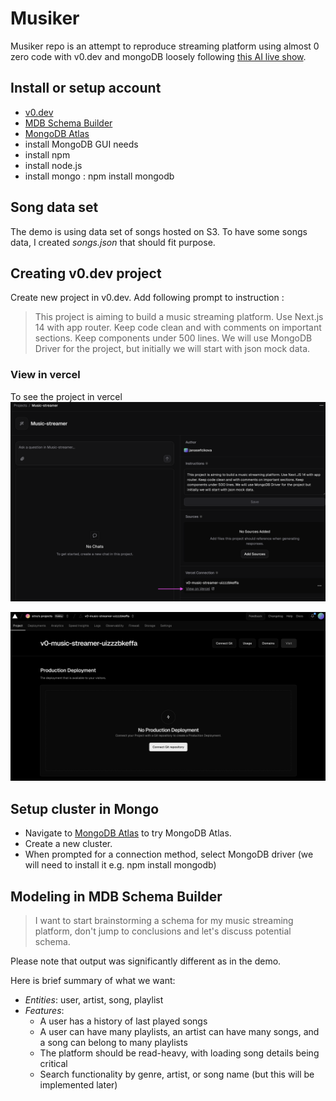 # Musiker
Musiker repo is an attempt to reproduce streaming platform using almost 0 zero code with v0.dev and mongoDB loosely following [this AI live show](https://www.linkedin.com/events/7284721434587766784/about/). 

## Install or setup account
- [v0.dev](https://v0.dev)
- [MDB Schema Builder](https://mdb.link/mdb-schema-builder) 
- [MongoDB Atlas](https://www.mongodb.com/try)
- install MongoDB GUI needs
- install npm
- install node.js 
- install mongo : npm install mongodb


## Song data set
The demo is using data set of songs hosted on S3. To have some songs data, I created _songs.json_ that should fit purpose. 

## Creating v0.dev project
Create new project in v0.dev.
Add following prompt to instruction :
>This project is aiming to build a music streaming platform. Use Next.js 14 with app router. Keep code clean and with comments on important sections. Keep components under 500 lines. We will use MongoDB Driver for the project, but initially we will start with json mock data.
> 

### View in vercel
To see the project in vercel 
![viewInVercelClick.png](assets/viewInVercelClick.png)

![projectInVercel.png](assets/projectInVercel.png)

## Setup cluster in Mongo 
- Navigate to [MongoDB Atlas](https://www.mongodb.com/try) to try MongoDB Atlas.
- Create a new cluster.
- When prompted for a connection method, select MongoDB driver (we will need to install it e.g. npm install mongodb)

## Modeling in MDB Schema Builder

>I want to start brainstorming a schema for my music streaming platform, don't jump to conclusions and let's discuss potential schema.

Please note that output was significantly different as in the demo. 

Here is brief summary of what we want:

- *Entities*: user, artist, song, playlist
- *Features*: 
  - A user has a history of last played songs
  - A user can have many playlists, an artist can have many songs, and a song can belong to many playlists
  - The platform should be read-heavy, with loading song details being critical
  - Search functionality by genre, artist, or song name (but this will be implemented later)
